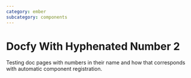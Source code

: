 ```yaml
---
category: ember
subcategory: components
---
```


# Docfy With Hyphenated Number 2

Testing doc pages with numbers in their name and how that corresponds with
automatic component registration.
